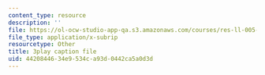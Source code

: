 ```yaml
---
content_type: resource
description: ''
file: https://ol-ocw-studio-app-qa.s3.amazonaws.com/courses/res-ll-005-mathematics-of-big-data-and-machine-learning-january-iap-2020/4420844634e9534ca93d0442ca5a0d3d_tUk8o-ZbF4c.vtt
file_type: application/x-subrip
resourcetype: Other
title: 3play caption file
uid: 44208446-34e9-534c-a93d-0442ca5a0d3d
---
```

